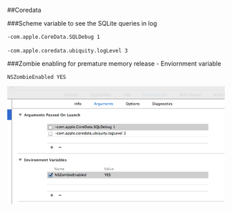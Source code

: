 ##Coredata

###Scheme variable to see the SQLite queries in log
```
-com.apple.CoreData.SQLDebug 1

-com.apple.coredata.ubiquity.logLevel 3
```

###Zombie enabling for premature memory release - Enviornment variable
```
NSZombieEnabled YES
```

![image](images/scheme.png)
